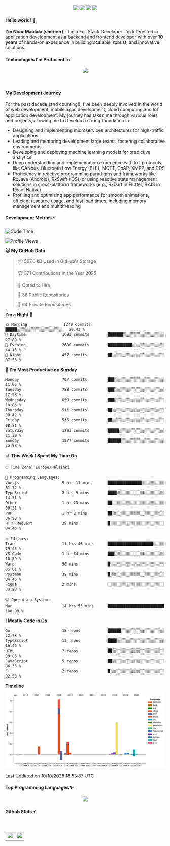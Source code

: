 <p align="center">
  <img src="https://dev.discordprofiles.me/badge/status/814439552055771206?simple=true">
  <img src="https://dev.discordprofiles.me/badge/playing/814439552055771206">
  <img src="https://dev.discordprofiles.me/badge/vscode/814439552055771206">
  <img src="https://dev.discordprofiles.me/badge/spotify/814439552055771206">
</p>

#### Hello world! 👋
**I'm Noor Maulida (she/her)** - I'm a Full Stack Developer. I'm interested in application development as a backend and frontend developer with over **10 years** of hands-on experience in building scalable, robust, and innovative solutions.

#### Technologies I'm Proficient In
<p align="center">
  <img src="https://skillicons.dev/icons?i=go,laravel,nodejs,vue,react,flutter,python,mongodb,docker,aws,gcp" />
</p>
<br>

#### My Development Journey
For the past decade (and counting!), I've been deeply involved in the world of web development, mobile apps development, cloud computing and IoT application development. My journey has taken me through various roles and projects, allowing me to develop a strong foundation in:

* Designing and implementing microservices architectures for high-traffic applications
* Leading and mentoring development large teams, fostering collaborative environments
* Developing and deploying machine learning models for predictive analytics
* Deep understanding and implementation experience with IoT protocols like CANbus, Bluetooth Low Energy (BLE), MQTT, CoAP, XMPP, and DDS
* Proficiency in reactive programming paradigms and frameworks like RxJava (Android), RxSwift (iOS), or using reactive state management solutions in cross-platform frameworks (e.g., RxDart in Flutter, RxJS in React Native)
* Profiling and optimizing app performance for smooth animations, efficient resource usage, and fast load times, including memory management and multithreading

#### Development Metrics ⚡
<!--START_SECTION:waka-->
![Code Time](http://img.shields.io/badge/Code%20Time-1%2C385%20hrs%2031%20mins-blue)

![Profile Views](http://img.shields.io/badge/Profile%20Views-0-blue)

**🐱 My GitHub Data** 

> 📦 507.6 kB Used in GitHub's Storage 
 > 
> 🏆 371 Contributions in the Year 2025
 > 
> 💼 Opted to Hire
 > 
> 📜 36 Public Repositories 
 > 
> 🔑 64 Private Repositories 
 > 
**I'm a Night 🦉** 

```text
🌞 Morning                1240 commits        █████░░░░░░░░░░░░░░░░░░░░   20.43 % 
🌆 Daytime                1693 commits        ███████░░░░░░░░░░░░░░░░░░   27.89 % 
🌃 Evening                2680 commits        ███████████░░░░░░░░░░░░░░   44.15 % 
🌙 Night                  457 commits         ██░░░░░░░░░░░░░░░░░░░░░░░   07.53 % 
```
📅 **I'm Most Productive on Sunday** 

```text
Monday                   707 commits         ███░░░░░░░░░░░░░░░░░░░░░░   11.65 % 
Tuesday                  788 commits         ███░░░░░░░░░░░░░░░░░░░░░░   12.98 % 
Wednesday                659 commits         ███░░░░░░░░░░░░░░░░░░░░░░   10.86 % 
Thursday                 511 commits         ██░░░░░░░░░░░░░░░░░░░░░░░   08.42 % 
Friday                   535 commits         ██░░░░░░░░░░░░░░░░░░░░░░░   08.81 % 
Saturday                 1293 commits        █████░░░░░░░░░░░░░░░░░░░░   21.30 % 
Sunday                   1577 commits        ██████░░░░░░░░░░░░░░░░░░░   25.98 % 
```


📊 **This Week I Spent My Time On** 

```text
🕑︎ Time Zone: Europe/Helsinki

💬 Programming Languages: 
Vue.js                   9 hrs 11 mins       ███████████████░░░░░░░░░░   61.72 % 
TypeScript               2 hrs 9 mins        ████░░░░░░░░░░░░░░░░░░░░░   14.51 % 
Other                    1 hr 23 mins        ██░░░░░░░░░░░░░░░░░░░░░░░   09.31 % 
PHP                      1 hr 2 mins         ██░░░░░░░░░░░░░░░░░░░░░░░   06.98 % 
HTTP Request             39 mins             █░░░░░░░░░░░░░░░░░░░░░░░░   04.46 % 

🔥 Editors: 
Trae                     11 hrs 46 mins      ████████████████████░░░░░   79.05 % 
VS Code                  1 hr 34 mins        ███░░░░░░░░░░░░░░░░░░░░░░   10.59 % 
Warp                     50 mins             █░░░░░░░░░░░░░░░░░░░░░░░░   05.61 % 
Postman                  39 mins             █░░░░░░░░░░░░░░░░░░░░░░░░   04.46 % 
Figma                    2 mins              ░░░░░░░░░░░░░░░░░░░░░░░░░   00.28 % 

💻 Operating System: 
Mac                      14 hrs 53 mins      █████████████████████████   100.00 % 
```

**I Mostly Code in Go** 

```text
Go                       18 repos            ██████░░░░░░░░░░░░░░░░░░░   22.78 % 
TypeScript               13 repos            ████░░░░░░░░░░░░░░░░░░░░░   16.46 % 
HTML                     7 repos             ██░░░░░░░░░░░░░░░░░░░░░░░   08.86 % 
JavaScript               5 repos             ██░░░░░░░░░░░░░░░░░░░░░░░   06.33 % 
C++                      2 repos             █░░░░░░░░░░░░░░░░░░░░░░░░   02.53 % 
```



**Timeline**

![Lines of Code chart](https://raw.githubusercontent.com/noormaulida/noormaulida/main/assets/bar_graph.png)


 Last Updated on 10/10/2025 18:53:37 UTC
<!--END_SECTION:waka-->

#### Top Programming Languages ✨
<p align="center">
  <img src="https://api.githubtrends.io/user/svg/noormaulida/langs?time_range=one_year&include_private=true&compact=true&theme=dark" />
</p>

#### Github Stats ⚡
<p align="center">
  <table>
    <tr>
      <td>
        <img src="https://github-readme-streak-stats.herokuapp.com?user=noormaulida&theme=react&hide_border=true&mode=weekly" height="180" />
      </td>
      <td>
        <img src="https://github-readme-stats.vercel.app/api?username=noormaulida&theme=react&count_private=true&hide_border=true&line_height=20" height="180"/>
      </td>
    </tr>
</p>
<br>
